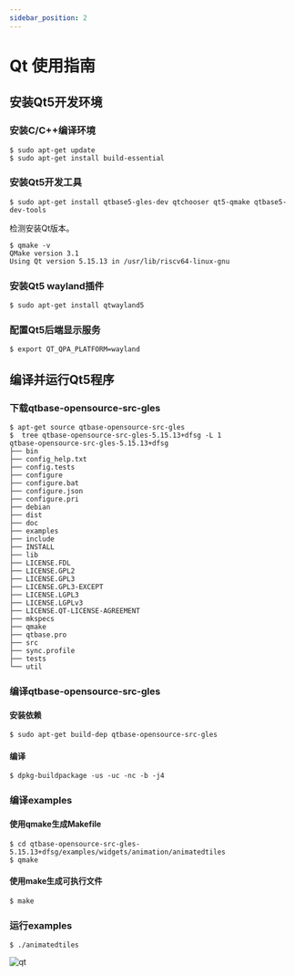 ```yaml
---
sidebar_position: 2
---
```


# Qt 使用指南

## 安装Qt5开发环境

### 安装C/C++编译环境

```shell
$ sudo apt-get update
$ sudo apt-get install build-essential
```

### 安装Qt5开发工具

```shell
$ sudo apt-get install qtbase5-gles-dev qtchooser qt5-qmake qtbase5-dev-tools
```

检测安装Qt版本。

```shell
$ qmake -v
QMake version 3.1
Using Qt version 5.15.13 in /usr/lib/riscv64-linux-gnu
```

### 安装Qt5 wayland插件

```shell
$ sudo apt-get install qtwayland5
```

### 配置Qt5后端显示服务

```shell
$ export QT_QPA_PLATFORM=wayland
```

## 编译并运行Qt5程序

### 下载qtbase-opensource-src-gles

```shell
$ apt-get source qtbase-opensource-src-gles
$  tree qtbase-opensource-src-gles-5.15.13+dfsg -L 1
qtbase-opensource-src-gles-5.15.13+dfsg
├── bin
├── config_help.txt
├── config.tests
├── configure
├── configure.bat
├── configure.json
├── configure.pri
├── debian
├── dist
├── doc
├── examples
├── include
├── INSTALL
├── lib
├── LICENSE.FDL
├── LICENSE.GPL2
├── LICENSE.GPL3
├── LICENSE.GPL3-EXCEPT
├── LICENSE.LGPL3
├── LICENSE.LGPLv3
├── LICENSE.QT-LICENSE-AGREEMENT
├── mkspecs
├── qmake
├── qtbase.pro
├── src
├── sync.profile
├── tests
└── util
```

### 编译qtbase-opensource-src-gles

#### 安装依赖

```shell
$ sudo apt-get build-dep qtbase-opensource-src-gles
```

#### 编译

```shell
$ dpkg-buildpackage -us -uc -nc -b -j4
```

### 编译examples

#### 使用qmake生成Makefile

```shell
$ cd qtbase-opensource-src-gles-5.15.13+dfsg/examples/widgets/animation/animatedtiles
$ qmake
```

#### 使用make生成可执行文件

```shell
$ make
```

### 运行examples

```shell
$ ./animatedtiles
```

![qt](/img/k1/os/qt.png)